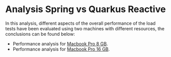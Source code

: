 # Analysis Spring vs Quarkus Reactive
In this analysis, different aspects of the overall performance of the load tests have been evaluated using two machines with different resources, the conclusions can be found below:

- Performance analysis for [Macbook Pro 8 GB](https://github.com/MasterCloudApps-Projects/QuarkusMutiny_vs_ReactorSpring/tree/main/lab/reactive/macbook-pro-8-analysis.md).
- Performance analysis for [Macbook Pro 16 GB](https://github.com/MasterCloudApps-Projects/QuarkusMutiny_vs_ReactorSpring/tree/main/lab/reactive/macbook-pro-16-analysis.md).